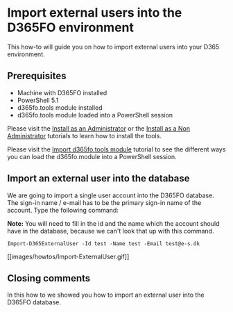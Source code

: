 ﻿# **Import external users into the D365FO environment**

This how-to will guide you on how to import external users into your D365 environment.

## **Prerequisites**
* Machine with D365FO installed
* PowerShell 5.1
* d365fo.tools module installed
* d365fo.tools module loaded into a PowerShell session

Please visit the [Install as an Administrator](https://github.com/d365collaborative/d365fo.tools/wiki/Tutorial-Install-Administrator) or the [Install as a Non Administrator](https://github.com/d365collaborative/d365fo.tools/wiki/Tutorial-First-Time-Install-Non-Administrator) tutorials to learn how to install the tools.

Please visit the [Import d365fo.tools module](https://github.com/d365collaborative/d365fo.tools/wiki/Tutorial-Import-Module) tutorial to see the different ways you can load the d365fo.module into a PowerShell session.

## **Import an external user into the database**
We are going to import a single user account into the D365FO database. The sign-in name / e-mail has to be the primary sign-in name of the account. Type the following command:

**Note:** You will need to fill in the id and the name which the account should have in the database, because we can't look that up with this command.

```
Import-D365ExternalUser -Id test -Name test -Email test@e-s.dk
```

[[images/howtos/Import-ExternalUser.gif]]

## **Closing comments**
In this how to we showed you how to import an external user into the D365FO database.